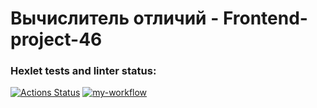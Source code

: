 # Вычислитель отличий - Frontend-project-46
### Hexlet tests and linter status:
[![Actions Status](https://github.com/egorchiba/frontend-project-46/workflows/hexlet-check/badge.svg)](https://github.com/egorchiba/frontend-project-46/actions)
[![my-workflow](https://github.com/egorchiba/frontend-project-46/actions/workflows/my-workflow.yml/badge.svg)](https://github.com/egorchiba/frontend-project-46/actions/workflows/my-workflow.yml)
